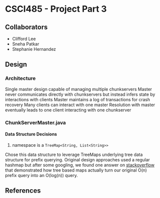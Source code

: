 CSCI485 - Project Part 3
========================

## Collaborators

* Clifford Lee
* Sneha Patkar
* Stephanie Hernandez

## Design

### Architecture

Single master design capable of managing multiple chunkservers
Master never communicates directly with chunkservers but instead infers state by interactions with clients
Master maintains a log of transactions for crash recovery
Many clients can interact with one master
Resolution with master eventually leads to one client interacting with one chunkserver

### ChunkServerMaster.java

#### Data Structure Decisions

1. namespace is a `TreeMap<String, List<String>>`

Chose this data structure to leverage TreeMaps underlying tree data structure for prefix querying. Original design approaches used a regular hashmap but after some googling, we found one answer on [stackoverflow][1] that demonstrated how tree based maps actually turn our original O(n) prefix query into an O(log(n)) query.

## References

[1]: https://stackoverflow.com/questions/13530999/fastest-way-to-get-all-values-from-a-map-where-the-key-starts-with-a-certain-exp
